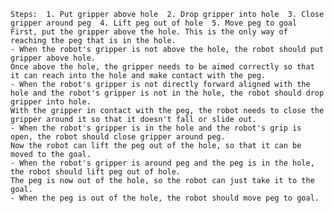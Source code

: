 
    Steps:  1. Put gripper above hole  2. Drop gripper into hole  3. Close gripper around peg  4. Lift peg out of hole  5. Move peg to goal
    First, put the gripper above the hole. This is the only way of reaching the peg that is in the hole.
    - When the robot's gripper is not above the hole, the robot should put gripper above hole.
    Once above the hole, the gripper needs to be aimed correctly so that it can reach into the hole and make contact with the peg.
    - When the robot's gripper is not directly forward aligned with the hole and the robot's gripper is not in the hole, the robot should drop gripper into hole.
    With the gripper in contact with the peg, the robot needs to close the gripper around it so that it doesn't fall or slide out.
    - When the robot's gripper is in the hole and the robot's grip is open, the robot should close gripper around peg.
    Now the robot can lift the peg out of the hole, so that it can be moved to the goal.
    - When the robot's gripper is around peg and the peg is in the hole, the robot should lift peg out of hole.
    The peg is now out of the hole, so the robot can just take it to the goal.
    - When the peg is out of the hole, the robot should move peg to goal.